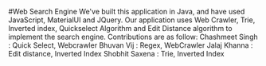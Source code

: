 #Web Search Engine
We've built this application in Java, and have used JavaScript, MaterialUI and JQuery. 
Our application uses Web Crawler, Trie, Inverted index, Quickselect Algorithm and Edit Distance algorithm to implement the search engine.
Contributions are as follow:
Chashmeet Singh : Quick Select, Webcrawler
Bhuvan Vij : Regex, WebCrawler
Jalaj Khanna : Edit distance, Inverted Index
Shobhit Saxena : Trie, Inverted Index

